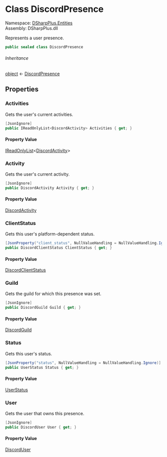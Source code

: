 # Class DiscordPresence

Namespace: [DSharpPlus.Entities](DSharpPlus.Entities.md)  
Assembly: DSharpPlus.dll

Represents a user presence.

```csharp
public sealed class DiscordPresence
```

###### Inheritance

[object](https://learn.microsoft.com/dotnet/api/system.object) ← 
[DiscordPresence](DSharpPlus.Entities.DiscordPresence.md)

## Properties

### <a id="DSharpPlus_Entities_DiscordPresence_Activities"></a>Activities

Gets the user's current activities.

```csharp
[JsonIgnore]
public IReadOnlyList<DiscordActivity> Activities { get; }
```

#### Property Value

[IReadOnlyList](https://learn.microsoft.com/dotnet/api/system.collections.generic.ireadonlylist\-1)<[DiscordActivity](DSharpPlus.Entities.DiscordActivity.md)\>

### <a id="DSharpPlus_Entities_DiscordPresence_Activity"></a>Activity

Gets the user's current activity.

```csharp
[JsonIgnore]
public DiscordActivity Activity { get; }
```

#### Property Value

[DiscordActivity](DSharpPlus.Entities.DiscordActivity.md)

### <a id="DSharpPlus_Entities_DiscordPresence_ClientStatus"></a>ClientStatus

Gets this user's platform-dependent status.

```csharp
[JsonProperty("client_status", NullValueHandling = NullValueHandling.Ignore)]
public DiscordClientStatus ClientStatus { get; }
```

#### Property Value

[DiscordClientStatus](DSharpPlus.Entities.DiscordClientStatus.md)

### <a id="DSharpPlus_Entities_DiscordPresence_Guild"></a>Guild

Gets the guild for which this presence was set.

```csharp
[JsonIgnore]
public DiscordGuild Guild { get; }
```

#### Property Value

[DiscordGuild](DSharpPlus.Entities.DiscordGuild.md)

### <a id="DSharpPlus_Entities_DiscordPresence_Status"></a>Status

Gets this user's status.

```csharp
[JsonProperty("status", NullValueHandling = NullValueHandling.Ignore)]
public UserStatus Status { get; }
```

#### Property Value

[UserStatus](DSharpPlus.Entities.UserStatus.md)

### <a id="DSharpPlus_Entities_DiscordPresence_User"></a>User

Gets the user that owns this presence.

```csharp
[JsonIgnore]
public DiscordUser User { get; }
```

#### Property Value

[DiscordUser](DSharpPlus.Entities.DiscordUser.md)

